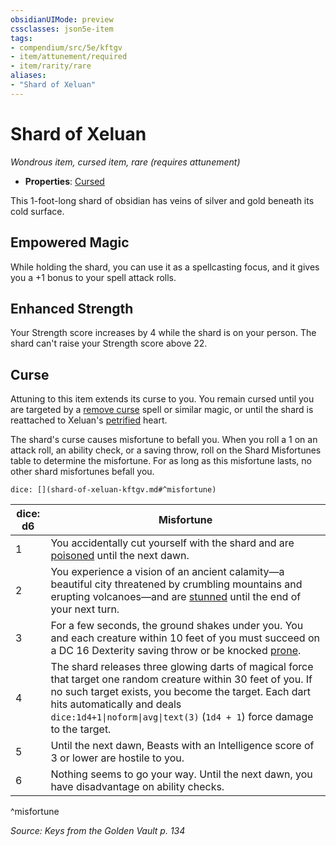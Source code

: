 ```yaml
---
obsidianUIMode: preview
cssclasses: json5e-item
tags:
- compendium/src/5e/kftgv
- item/attunement/required
- item/rarity/rare
aliases: 
- "Shard of Xeluan"
---
```

# Shard of Xeluan
*Wondrous item, cursed item, rare (requires attunement)*  

- **Properties**: [Cursed](2-Mechanics/CLI/rules/item-properties.md#Cursed%20Items)

This 1-foot-long shard of obsidian has veins of silver and gold beneath its cold surface.

## Empowered Magic

While holding the shard, you can use it as a spellcasting focus, and it gives you a +1 bonus to your spell attack rolls.

## Enhanced Strength

Your Strength score increases by 4 while the shard is on your person. The shard can't raise your Strength score above 22.

## Curse

Attuning to this item extends its curse to you. You remain cursed until you are targeted by a [remove curse](2-Mechanics/CLI/spells/remove-curse.md) spell or similar magic, or until the shard is reattached to Xeluan's [petrified](2-Mechanics/CLI/rules/conditions.md#Petrified) heart.

The shard's curse causes misfortune to befall you. When you roll a 1 on an attack roll, an ability check, or a saving throw, roll on the Shard Misfortunes table to determine the misfortune. For as long as this misfortune lasts, no other shard misfortunes befall you.

`dice: [](shard-of-xeluan-kftgv.md#^misfortune)`

| dice: d6 | Misfortune |
|----------|------------|
| 1 | You accidentally cut yourself with the shard and are [poisoned](2-Mechanics/CLI/rules/conditions.md#Poisoned) until the next dawn. |
| 2 | You experience a vision of an ancient calamity—a beautiful city threatened by crumbling mountains and erupting volcanoes—and are [stunned](2-Mechanics/CLI/rules/conditions.md#Stunned) until the end of your next turn. |
| 3 | For a few seconds, the ground shakes under you. You and each creature within 10 feet of you must succeed on a DC 16 Dexterity saving throw or be knocked [prone](2-Mechanics/CLI/rules/conditions.md#Prone). |
| 4 | The shard releases three glowing darts of magical force that target one random creature within 30 feet of you. If no such target exists, you become the target. Each dart hits automatically and deals `dice:1d4+1\|noform\|avg\|text(3)` (`1d4 + 1`) force damage to the target. |
| 5 | Until the next dawn, Beasts with an Intelligence score of 3 or lower are hostile to you. |
| 6 | Nothing seems to go your way. Until the next dawn, you have disadvantage on ability checks. |
^misfortune

*Source: Keys from the Golden Vault p. 134*